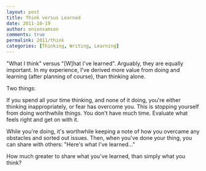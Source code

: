 ```yaml
---
layout: post
title: Think versus Learned
date: 2011-10-19
author: onionsamson
comments: true
permalink: 2011/think
categories: [Thinking, Writing, Learning]
---
```


"What I think" versus "[W]hat I've learned". Arguably, they are
equally important. In my experience, I've derived more value from doing
and learning (after planning of course), than thinking alone.

Two things:

If you spend all your time thinking, and none of it doing, you're either
thinking inappropriately, or fear has overcome you. This is stopping
yourself from doing worthwhile things. You don't have much time.
Evaluate what feels right and get on with it.

While you're doing, it's worthwhile keeping a note of how you overcame
any obstacles and sorted out issues. Then, when you've done your thing,
you can share with others: "Here's what I've learned..."

How much greater to share what you've learned, than simply what you
think?
